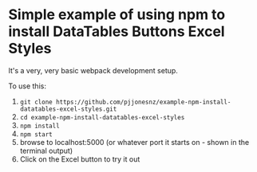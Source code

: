 # Simple example of using npm to install DataTables Buttons Excel Styles

It's a very, very basic webpack development setup.

To use this:

1. `git clone https://github.com/pjjonesnz/example-npm-install-datatables-excel-styles.git`
2. `cd example-npm-install-datatables-excel-styles`
3. `npm install`
4. `npm start`
5. browse to localhost:5000 (or whatever port it starts on - shown in the terminal output)
6. Click on the Excel button to try it out

